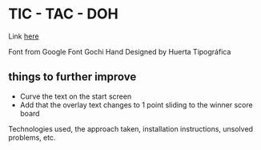 # TIC - TAC - DOH

Link <a href="#">here</a>

Font from Google Font
Gochi Hand
Designed by Huerta Tipográfica


## things to further improve
- Curve the text on the start screen
- Add that the overlay text changes to 1 point sliding to the winner score board


Technologies used, 
the approach taken, 
installation instructions, 
unsolved problems, etc.
